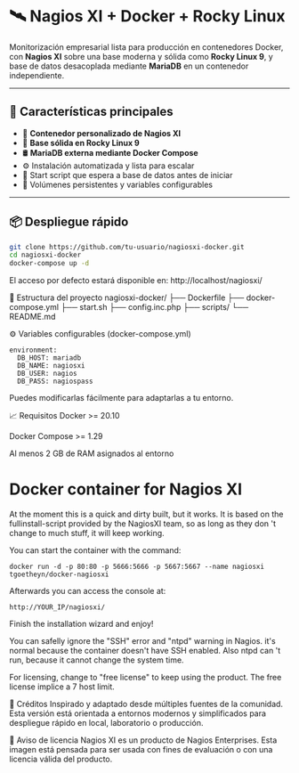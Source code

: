 
# 🛰️ Nagios XI + Docker + Rocky Linux

Monitorización empresarial lista para producción en contenedores Docker, con **Nagios XI** sobre una base moderna y sólida como **Rocky Linux 9**, y base de datos desacoplada mediante **MariaDB** en un contenedor independiente.

---

## 🚀 Características principales

- 🐳 **Contenedor personalizado de Nagios XI**
- 🧱 **Base sólida en Rocky Linux 9**
- 🛢️ **MariaDB externa mediante Docker Compose**
- ⚙️ Instalación automatizada y lista para escalar
- 🔧 Start script que espera a base de datos antes de iniciar
- 📁 Volúmenes persistentes y variables configurables

---

## 📦 Despliegue rápido

```bash
git clone https://github.com/tu-usuario/nagiosxi-docker.git
cd nagiosxi-docker
docker-compose up -d

```
El acceso por defecto estará disponible en:
http://localhost/nagiosxi/

📁 Estructura del proyecto
nagiosxi-docker/
├── Dockerfile
├── docker-compose.yml
├── start.sh
├── config.inc.php
├── scripts/
└── README.md

⚙️ Variables configurables (docker-compose.yml)
```yalm
environment:
  DB_HOST: mariadb
  DB_NAME: nagiosxi
  DB_USER: nagios
  DB_PASS: nagiospass
```
Puedes modificarlas fácilmente para adaptarlas a tu entorno.

📈 Requisitos
Docker >= 20.10

Docker Compose >= 1.29

Al menos 2 GB de RAM asignados al entorno

# Docker container for Nagios XI

At the moment this is a quick and dirty built, but it works.
It is based on the fullinstall-script provided by the NagiosXI team, so as long as they don 't change to much stuff, it will keep working.

You can start the container with the command:

```
docker run -d -p 80:80 -p 5666:5666 -p 5667:5667 --name nagiosxi tgoetheyn/docker-nagiosxi
```

Afterwards you can access the console at:

```
http://YOUR_IP/nagiosxi/
```

Finish the installation wizard and enjoy!


You can safelly ignore the "SSH" error and "ntpd" warning in Nagios.
it's normal because the container doesn't have SSH enabled.
Also ntpd can 't run, because it cannot change the system time.

For licensing, change to "free license" to keep using the product.
The free license implice a 7 host limit.

🧠 Créditos
Inspirado y adaptado desde múltiples fuentes de la comunidad. Esta versión está orientada a entornos modernos y simplificados para despliegue rápido en local, laboratorio o producción.

🔐 Aviso de licencia
Nagios XI es un producto de Nagios Enterprises. Esta imagen está pensada para ser usada con fines de evaluación o con una licencia válida del producto.

